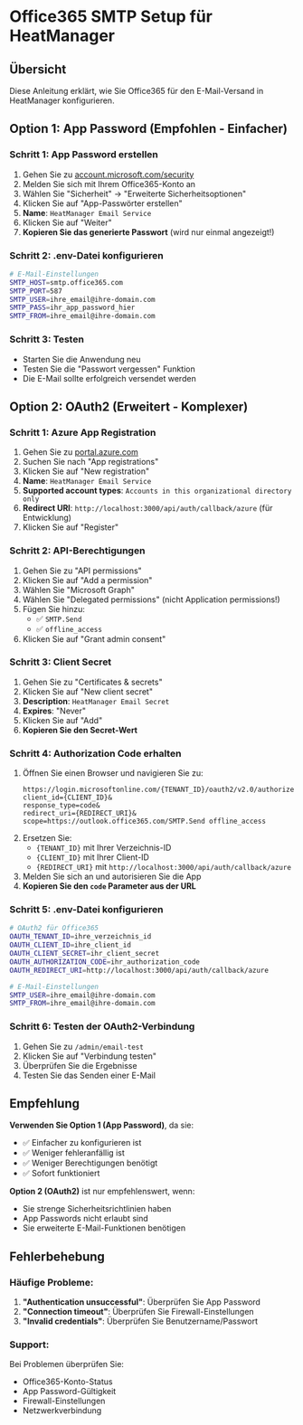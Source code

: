 # Office365 SMTP Setup für HeatManager

## Übersicht
Diese Anleitung erklärt, wie Sie Office365 für den E-Mail-Versand in HeatManager konfigurieren.

## Option 1: App Password (Empfohlen - Einfacher)

### Schritt 1: App Password erstellen
1. Gehen Sie zu [account.microsoft.com/security](https://account.microsoft.com/security)
2. Melden Sie sich mit Ihrem Office365-Konto an
3. Wählen Sie "Sicherheit" → "Erweiterte Sicherheitsoptionen"
4. Klicken Sie auf "App-Passwörter erstellen"
5. **Name**: `HeatManager Email Service`
6. Klicken Sie auf "Weiter"
7. **Kopieren Sie das generierte Passwort** (wird nur einmal angezeigt!)

### Schritt 2: .env-Datei konfigurieren
```bash
# E-Mail-Einstellungen
SMTP_HOST=smtp.office365.com
SMTP_PORT=587
SMTP_USER=ihre_email@ihre-domain.com
SMTP_PASS=ihr_app_password_hier
SMTP_FROM=ihre_email@ihre-domain.com
```

### Schritt 3: Testen
- Starten Sie die Anwendung neu
- Testen Sie die "Passwort vergessen" Funktion
- Die E-Mail sollte erfolgreich versendet werden

## Option 2: OAuth2 (Erweitert - Komplexer)

### Schritt 1: Azure App Registration
1. Gehen Sie zu [portal.azure.com](https://portal.azure.com)
2. Suchen Sie nach "App registrations"
3. Klicken Sie auf "New registration"
4. **Name**: `HeatManager Email Service`
5. **Supported account types**: `Accounts in this organizational directory only`
6. **Redirect URI**: `http://localhost:3000/api/auth/callback/azure` (für Entwicklung)
7. Klicken Sie auf "Register"

### Schritt 2: API-Berechtigungen
1. Gehen Sie zu "API permissions"
2. Klicken Sie auf "Add a permission"
3. Wählen Sie "Microsoft Graph"
4. Wählen Sie "Delegated permissions" (nicht Application permissions!)
5. Fügen Sie hinzu:
   - ✅ `SMTP.Send`
   - ✅ `offline_access`
6. Klicken Sie auf "Grant admin consent"

### Schritt 3: Client Secret
1. Gehen Sie zu "Certificates & secrets"
2. Klicken Sie auf "New client secret"
3. **Description**: `HeatManager Email Secret`
4. **Expires**: "Never"
5. Klicken Sie auf "Add"
6. **Kopieren Sie den Secret-Wert**

### Schritt 4: Authorization Code erhalten
1. Öffnen Sie einen Browser und navigieren Sie zu:
   ```
   https://login.microsoftonline.com/{TENANT_ID}/oauth2/v2.0/authorize?
   client_id={CLIENT_ID}&
   response_type=code&
   redirect_uri={REDIRECT_URI}&
   scope=https://outlook.office365.com/SMTP.Send offline_access
   ```
2. Ersetzen Sie:
   - `{TENANT_ID}` mit Ihrer Verzeichnis-ID
   - `{CLIENT_ID}` mit Ihrer Client-ID
   - `{REDIRECT_URI}` mit `http://localhost:3000/api/auth/callback/azure`
3. Melden Sie sich an und autorisieren Sie die App
4. **Kopieren Sie den `code` Parameter aus der URL**

### Schritt 5: .env-Datei konfigurieren
```bash
# OAuth2 für Office365
OAUTH_TENANT_ID=ihre_verzeichnis_id
OAUTH_CLIENT_ID=ihre_client_id
OAUTH_CLIENT_SECRET=ihr_client_secret
OAUTH_AUTHORIZATION_CODE=ihr_authorization_code
OAUTH_REDIRECT_URI=http://localhost:3000/api/auth/callback/azure

# E-Mail-Einstellungen
SMTP_USER=ihre_email@ihre-domain.com
SMTP_FROM=ihre_email@ihre-domain.com
```

### Schritt 6: Testen der OAuth2-Verbindung
1. Gehen Sie zu `/admin/email-test`
2. Klicken Sie auf "Verbindung testen"
3. Überprüfen Sie die Ergebnisse
4. Testen Sie das Senden einer E-Mail

## Empfehlung

**Verwenden Sie Option 1 (App Password)**, da sie:
- ✅ Einfacher zu konfigurieren ist
- ✅ Weniger fehleranfällig ist
- ✅ Weniger Berechtigungen benötigt
- ✅ Sofort funktioniert

**Option 2 (OAuth2)** ist nur empfehlenswert, wenn:
- Sie strenge Sicherheitsrichtlinien haben
- App Passwords nicht erlaubt sind
- Sie erweiterte E-Mail-Funktionen benötigen

## Fehlerbehebung

### Häufige Probleme:
1. **"Authentication unsuccessful"**: Überprüfen Sie App Password
2. **"Connection timeout"**: Überprüfen Sie Firewall-Einstellungen
3. **"Invalid credentials"**: Überprüfen Sie Benutzername/Passwort

### Support:
Bei Problemen überprüfen Sie:
- Office365-Konto-Status
- App Password-Gültigkeit
- Firewall-Einstellungen
- Netzwerkverbindung
